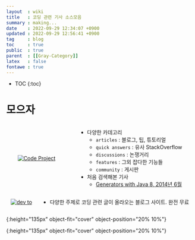 ```yaml
---
layout  : wiki
title   : 코딩 관련 기사 소스모음 
summary : making... 
date    : 2022-09-29 12:34:07 +0900
updated : 2022-09-29 12:56:41 +0900
tag     : blog 
toc     : true
public  : true
parent  : [[Gray-Category]] 
latex   : false
fontawe : true
---
```

* TOC
{:toc}

# 모으자


<style>
.blog-container {display: flex; align-items: center; justify-content: space-around;}
</style>

<div markdown="1" class="blog-container">

 [![Code Project][codeproj-img]](https://www.codeproject.com/)

- 다양한 카데고리
  - `articles` : 블로그, 팁, 튜토리얼
  - `quick answers` : 유사 StackOverflow
  - `discussions` : 논쟁거리
  - `features` : 그외 잡다한 기능들 
  - `community` : 게시판 
- 처음 검색해본 기사
  - [Generators with Java 8, 2014년 6월](https://www.codeproject.com/Articles/793374/Generators-with-Java) 

</div>

<div markdown="1" class="blog-container">

 [![dev to][devto-img]](https://dev.to/)

- 다양한 주제로 코딩 관련 글이 올라오는 블로그 사이트. 완전 무료

</div>

[codeproj-img]:https://codeproject.freetls.fastly.net/App_Themes/CodeProject/Img/logo250x135.gif
{:height="135px" object-fit="cover" object-position="20% 10%"}

[devto-img]:https://dev-to-uploads.s3.amazonaws.com/uploads/logos/resized_logo_UQww2soKuUsjaOGNB38o.png
{:height="135px" object-fit="cover" object-position="20% 10%"}

